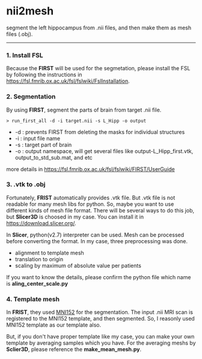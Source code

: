 # nii2mesh
segment the left hippocampus from .nii files, and then make them as mesh files (.obj).

- - - 
### 1. Install FSL 
Because the **FIRST** will be used for the segmetation, please install the FSL by following the instructions in https://fsl.fmrib.ox.ac.uk/fsl/fslwiki/FslInstallation.

### 2. Segmentation
By using **FIRST**, segment the parts of brain from target .nii file.  

` > run_first_all -d -i target.nii -s L_Hipp -o output `
* -d : prevents FIRST from deleting the masks for individual structures
* -i : input file name
* -s : target part of brain
* -o : output namespace, will get several files like output-L_Hipp_first.vtk, output_to_std_sub.mat, and etc

more details in https://fsl.fmrib.ox.ac.uk/fsl/fslwiki/FIRST/UserGuide

### 3. .vtk to .obj
Fortunately, **FRIST** automatically provides .vtk file. But .vtk file is not readable for many mesh libs for python. So, maybe you want to use different kinds of mesh file format. There will be several ways to do this job, but **Slicer3D** is choosed in my case. You can install it in https://download.slicer.org/.

In **Slicer**, python(v2.7) interpreter can be used. Mesh can be processed before converting the format. In my case, three preprocessing was done.
* alignment to template mesh
* translation to origin
* scaling by maximum of absolute value per patients

If you want to know the details, please confirm the python file which name is **aling_center_scale.py**

### 4. Template mesh
In **FRIST**, they used [MNI152](https://www.lead-dbs.org/about-the-mni-spaces/) for the segmentation. The input .nii MRI scan is registered to the MNI152 template, and then segmented. So, I reasonly used MNI152 template as our template also. 

But, if you don't have proper template like my case, you can make your own template by averaging samples which you have. For the averaging meshs by **Sclier3D**, please reference the **make_mean_mesh.py**.
